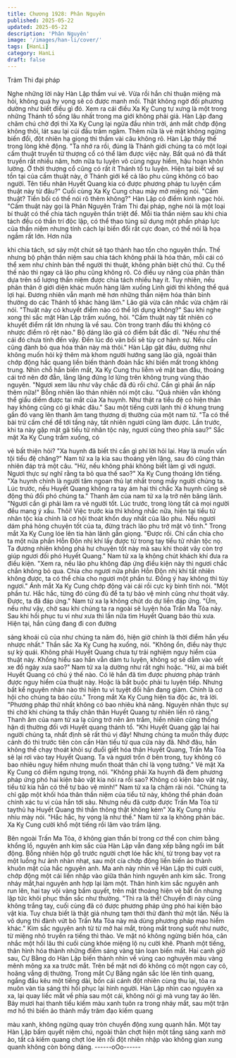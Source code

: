 ```yaml
---
title: Chương 1928: Phân Nguyên
published: 2025-05-22
updated: 2025-05-22
description: 'Phân Nguyên'
image: '/images/han-li/cover/'
tags: [HanLi]
category: HanLi
draft: false
---
```


Trảm Thi đại pháp

Nghe những lời này Hàn Lập thầm vui vẻ. Vừa rồi hắn chỉ thuận
miệng mà hỏi, không quá hy vọng sẽ có được manh mối. Thật
không ngờ đối phương dường như biết điều gì đó.
Xem ra cái điều Xa Kỵ Cung tự xưng là một trong những Thánh tổ
sống lâu nhất trong ma giới không phải giả.
Hàn Lập đang chăm chú chờ đợi thì Xa Kỵ Cung lại ngửa đầu
nhìn trời, ánh mắt chớp động không thôi, lát sau lại cúi đầu trầm
ngâm. Thêm nữa là vẻ mặt không ngừng biến đổi, đột nhiên hạ
giọng thì thầm vài câu không rõ.
Hàn Lập thấy thế trong lòng khẽ động.
"Ta nhớ ra rồi, đúng là Thánh giới chúng ta có một loại cấm thuật
truyền từ thượng cổ có thể làm được việc này. Bất quá nó đã thất
truyền rất nhiều năm, hơn nữa tu luyện vô cùng nguy hiểm, hậu
hoạn khôn lường. Ở thời thượng cổ cũng có rất ít Thánh tổ tu
luyện. Hiện tại biết về sự tồn tại của cấm thuật này, ở Thánh giới
kể cả lão phu cũng không có bao người. Tên tiểu nhân Huyết
Quang kia có được phương pháp tu luyện cấm thuật này từ đâu?"
Cuối cùng Xa Kỵ Cung chau mày mở miệng nói.
"Cấm thuật? Tiền bối có thể nói rõ thêm không?" Hàn Lập có điểm
kinh ngạc hỏi.
"Cấm thuật này gọi là Phân Nguyên Trảm Thi đại pháp, nghe nói
là một loại bí thuật có thể chia tách nguyên thần triệt để. Mỗi tia
thần niệm sau khi chia tách đều có thần trí độc lập, có thể thao
túng sử dụng một phần pháp lực của thần niệm nhưng tính cách
lại biến đổi rất cực đoan, có thể nói là họa ngầm rất lớn. Hơn nữa

khi chia tách, sơ sảy một chút sẽ tạo thành hao tổn cho nguyên
thần. Thế nhưng bộ phận thần niệm sau chia tách không phải là
hóa thân, mỗi cái có thể xem như chính bản thể người thi thuật,
không phân biệt chủ thứ. Cụ thể thế nào thì ngay cả lão phu cũng
không rõ. Có điều uy năng của phân thân dựa trên số lượng thần
niệm được chia tách nhiều hay ít. Tuy nhiên, nếu phân thân ở giới
diện khác muốn hàng lâm xuống Linh giới thì không thể quá lợi
hại. Đương nhiên vẫn mạnh mẽ hơn những thần niệm hóa thân
bình thường do các Thánh tổ khác hàng lâm." Lão giả vừa cân
nhắc vừa chậm rãi nói.
"Thuật này có khuyết điểm nào có thể lợi dụng không?" Sau khi
nghe xong thì sắc mặt Hàn Lập trầm xuống, hỏi.
"Cấm thuật này tất nhiên có khuyết điểm rất lớn nhưng là về sau.
Còn trong tranh đấu thì không có nhược điểm rõ rệt nào." Bộ
dáng lão giả có điểm bất đắc dĩ.
"Nếu như thế cái đó chưa tính đến vậy. Đến lúc đó vãn bối sẽ tùy
cơ hành sự. Nếu cần cũng đành bỏ qua hóa thân này mà thôi."
Hàn Lập gật đầu, dường như không muốn hỏi kỹ thêm mà khom
người hướng sang lão giả, ngoài thân chớp động hắc quang liền
biến thành đoàn hắc khí biến mất trong không trung.
Nhìn chỗ hắn biến mất, Xa Kỵ Cung thu liễm vẻ mặt ban đầu,
thoáng cái trở nên đờ đẫn, lẳng lặng đứng lơ lửng trên không
trung vùng thảo nguyên.
"Ngươi xem lâu như vây chắc đã đủ rồi chứ. Cần gì phải ẩn nấp
thêm nữa!" Bỗng nhiên lão thản nhiên nói một câu.
"Quả nhiên vẫn không thể giấu diếm được tai mắt của Xa huynh.
Như thật ra tiểu đệ có hiện thân hay không cũng có gì khác đâu."
Sau một tiếng cười lạnh thì ở khung trung gần đó vang lên thanh
âm tang thương dị thường của một nam tử.
"Ta có thể bài trừ cấm chế để tới tầng này, tất nhiên ngươi cũng
làm được. Lần trước, khi ta này gặp mặt gã tiểu tử nhân tộc này,
ngươi cũng theo phía sau?" Sắc mặt Xa Kỵ Cung trầm xuống, có

vẻ bất thiện hỏi?
"Xa huynh đã biết thì cần gì phí lời hỏi lại. Hay là muốn vấn tội
tiểu đệ chăng?" Nam tử xa lạ kia sau thoáng yên lặng, sau đó
cũng thản nhiên đáp trả một câu.
"Hừ, nếu không phải không biết làm gì với ngươi. Ngươi thực sự
nghĩ rằng ta bỏ qua thế sao?" Xa Kỵ Cung thoáng lớn tiếng.
"Xa huynh chính là người tâm ngoan thủ lạt nhất trong mấy người
chúng ta. Lúc trước, nếu Huyết Quang không ra tay ám hại thì
chắc Xa huynh cũng sẽ động thủ đối phó chúng ta." Thanh âm
của nam tử xa lạ trở nên băng lãnh.
"Ngươi cần gì phải làm ra vẻ người tốt. Lúc trước, trong lòng tất
cả mọi người đều mang ý xấu. Thôi! Việc trước kia thì không nhắc
nữa, hiện tại tiểu tử nhân tộc kia chính là cơ hội thoát khốn duy
nhất của lão phu. Nếu ngươi dám phá hỏng chuyện tốt của ta,
đừng trách lão phu trở mặt vô tình." Trong mắt Xa Kỵ Cung lóe lên
tia hàn lãnh gằn giọng.
"Được rồi. Chỉ cần chia cho ta một nửa phần Hỗn Độn nhị khí lấy
được từ trong tay tiểu tử nhân tộc nọ. Ta đương nhiên không phá
hư chuyện tốt này mà sau khi thoát vây còn trợ giúp ngươi đối phó
Huyết Quang." Nam tử xa lạ không chút khách khí đưa ra điều
kiện.
"Xem ra, nếu lão phu không đáp ứng điều kiện này thì ngươi chắc
chắn không bỏ qua. Chia cho ngươi nửa phần Hỗn Độn nhị khí tất
nhiên không được, ta có thể chia cho ngươi một phần tư. Đồng ý
hay không thì tùy ngươi." Ánh mắt Xa Kỵ Cung chớp động vài cái
rồi cực kỳ bình tĩnh nói.
"Một phần tư. Hắc hắc, từng đó cũng đủ để ta tự bảo vệ mình
cũng như thoát vây. Được, ta đã đáp ứng." Nam tử xa lạ không
chút do dự liền đáp ứng.
"Ừm, nếu như vậy, chờ sau khi chúng ta ra ngoài sẽ luyện hóa
Trấn Ma Tỏa này. Sau khi hồi phục tu vi như xưa thì lần nữa tìm
Huyết Quang báo thù xưa. Hiện tại, hắn cũng đang đi con đường

sảng khoái cũ của như chúng ta năm đó, hiện giờ chính là thời
điểm hắn yếu nhược nhất." Thần sắc Xa Kỵ Cung hạ xuống, nói.
"Không ổn, điều này thực sự kỳ quái. Không phải Huyết Quang
chưa tự trải nghiệm nguy hiểm của thuật này. Khổng hiểu sao hắn
vẫn dám tu luyện, không sợ sẽ dẫm vào vết xe đổ ngày xưa sao?"
Nam tử xa lạ dường như rất nghi hoặc.
"Hừ, ai mà biết Huyết Quang có chủ ý thế nào. Có lẽ hắn đã tìm
được phương pháp tránh được nguy hiểm của thuật này. Hoặc là
bắt buộc phải tu luyện tiếp. Nhưng bất kể nguyên nhân nào thì
hiện tu vi tuyệt đối hắn đang giảm. Chính là cơ hội cho chúng ta
báo cừu." Trong mắt Xa Kỵ Cung hiện tia độc ác, trả lời.
"Phương pháp thứ nhất không có bao nhiêu khả năng. Nguyên
nhân thực sự thì chờ khi chúng ta thấy chân thân Huyết Quang tự
nhiên liền rõ ràng." Thanh âm của nam tử xa lạ cũng trở nên âm
trầm, hiển nhiên cũng thống hận dị thường đối với Huyết quang
thánh tổ.
"Khi Huyết Quang gặp lại hai người chúng ta, nhất định sẽ rất thú
vị đây! Nhưng chúng ta muốn thấy được cảnh đó thì trước tiên
còn cần Hàn tiểu tử qua cửa này đã. Nhỡ đâu, hắn không thể
chạy thoát khỏi sự đuổi giết hóa thân Huyết Quang, Trấn Ma Tỏa
sẽ lại rơi vào tay Huyết Quang. Ta và ngươi trốn ở bên trong, tuy
không có bao nhiêu nguy hiểm nhưng muốn thoát thân chỉ là vọng
tưởng." Vẻ mặt Xa Kỵ Cung có điểm ngưng trọng, nói.
"Không phải Xa huynh đã đem phương pháp ứng phó hai kiện
bảo vật kia nói ra rồi sao? Không có kiện bảo vật này, tiểu tử kia
hẳn có thể tự bảo vệ mình!" Nam tử xa lạ chậm rãi nói.
"Chúng ta chỉ gặp một khối hóa thân thần niệm của tiểu tử này,
không thể phán đoán chính xác tu vi của hắn tới sâu. Nhưng nếu
đã cướp được Trấn Ma Tỏa từ taythủ hạ Huyết Quang thì thần
thông thật không kém" Xa Kỵ Cung nhíu nhíu mày nói.
"Hắc hắc, hy vọng là như thế." Nam tử xa lạ không phản bác.
Xa Kỵ Cung cười khổ một tiếng rồi lâm vào trầm lặng.

Bên ngoài Trấn Ma Tỏa, ở không gian thần bí trong cơ thể con
chim bằng khổng lồ, nguyên anh kim sắc của Hàn Lập vẫn đang
xếp bằng ngồi im bất động.
Bỗng nhiên hộp gỗ trước người chợt lóe hắc khí, từ trong bay vọt
ra một luồng hư ảnh nhàn nhạt, sau một cía chớp động liền biến
ảo thành khuôn mặt của hắc nguyên anh.
Ma anh này nhìn về Hàn Lập thì cười cười, chớp động một cái
liền nhập vào giữa thân hình nguyên anh kim sắc.
Trong nháy mắt,hai nguyên anh hợp lại làm một. Thân hình kim
sắc nguyên anh run lên, hai tay vội vàng bấm quyết, trên mặt
thoáng hiện vẻ bất ổn nhưng lập tức khôi phục thần sắc như
thường.
"Thì ra là thế! Chuyến đi này cũng không trắng tay, cuối cùng đã
có được phương pháp ứng phó hai kiện bảo vật kia. Tuy chưa biết
là thật giả nhưng tạm thời thử đành thử một lần. Nếu là vô dụng
thì đành vứt bỏ Trấn Ma Tỏa này mà dùng phương pháp mạo
hiểm khác." Kim sắc nguyên anh từ từ mở hai mắt, tròng mắt
trong suốt như nước, từ miệng nhỏ truyền ra tiếng thì thào.
Ve mặt nó không ngừng biến hóa, cân nhắc một hồi lâu thì cuối
cùng khóe miệng lộ nụ cười khẽ. Phanh một tiếng, thân hình hóa
thành những điểm sáng vàng tán loạn biến mất.
Hai canh giờ sau, Cự Bằng do Hàn Lập biến thành nhìn về vùng
cao nghuyên màu vàng mênh mông xa xa trước mắt. Trên bề mặt
nơi đó không có một ngọn cay cỏ, hoăng vắng dị thường. Trong
mắt Cự Bằng ngân sắc lóe lên tinh quang, ngẩng đầu kêu một
tiếng dài, bốn cái cánh đột nhiên cùng thu lại, tỏa ra muôn vàn tia
sáng thì hồi phục lại hình người.
Hàn Lập nhìn cao nguyên xa xa, lại quay liếc mắt về phía sau một
cái, không nói gì mà vung tay áo lên.
Bảy mươi hai thanh tiểu kiếm màu xanh tuôn ra trong nháy mắt,
sau một trận mơ hồ thì biến ảo thành mấy trăm đạo kiếm quang

màu xanh, không ngừng quay tròn chuyển động xung quanh hắn.
Một tay Hàn Lập bấm quyết niệm chú, ngoài thân chợt hiện một
tầng sáng xanh mờ ảo, tất cả kiếm quang chợt lóe lên rồi đột
nhiên nhập vào không gian xung quanh không còn bóng dáng.
------oOo------
